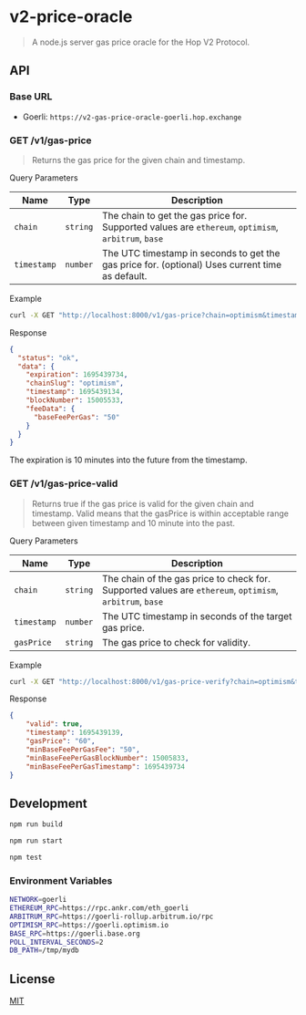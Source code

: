 # v2-price-oracle

> A node.js server gas price oracle for the Hop V2 Protocol.

## API

### Base URL

- Goerli: `https://v2-gas-price-oracle-goerli.hop.exchange`

### GET /v1/gas-price

> Returns the gas price for the given chain and timestamp.

Query Parameters

| Name      | Type     | Description                                                                 |
| --------- | -------- | --------------------------------------------------------------------------- |
| `chain`   | `string` | The chain to get the gas price for. Supported values are `ethereum`, `optimism`, `arbitrum`, `base`         |
| `timestamp` | `number` | The UTC timestamp in seconds to get the gas price for. (optional) Uses current time as default. |

Example

```sh
curl -X GET "http://localhost:8000/v1/gas-price?chain=optimism&timestamp=1695439134"
```

Response

```json
{
  "status": "ok",
  "data": {
    "expiration": 1695439734,
    "chainSlug": "optimism",
    "timestamp": 1695439134,
    "blockNumber": 15005533,
    "feeData": {
      "baseFeePerGas": "50"
    }
  }
}
```

The expiration is 10 minutes into the future from the timestamp.

### GET /v1/gas-price-valid

> Returns true if the gas price is valid for the given chain and timestamp. Valid means that the gasPrice is within acceptable range between given timestamp and 10 minute into the past.

Query Parameters

| Name      | Type     | Description                                                                 |
| --------- | -------- | --------------------------------------------------------------------------- |
| `chain`   | `string` | The chain of the gas price to check for. Supported values are `ethereum`, `optimism`, `arbitrum`, `base`         |
| `timestamp` | `number` | The UTC timestamp in seconds of the target gas price. |
| `gasPrice` | `string` | The gas price to check for validity. |

Example

```sh
curl -X GET "http://localhost:8000/v1/gas-price-verify?chain=optimism&timestamp=1695439134&gasPrice=50"
```

Response

```json
{
    "valid": true,
    "timestamp": 1695439139,
    "gasPrice": "60",
    "minBaseFeePerGasFee": "50",
    "minBaseFeePerGasBlockNumber": 15005833,
    "minBaseFeePerGasTimestamp": 1695439734
}
```


## Development

```sh
npm run build
```

```sh
npm run start
```

```sh
npm test
```

### Environment Variables

```sh
NETWORK=goerli
ETHEREUM_RPC=https://rpc.ankr.com/eth_goerli
ARBITRUM_RPC=https://goerli-rollup.arbitrum.io/rpc
OPTIMISM_RPC=https://goerli.optimism.io
BASE_RPC=https://goerli.base.org
POLL_INTERVAL_SECONDS=2
DB_PATH=/tmp/mydb
```

## License

[MIT](LICENSE)
